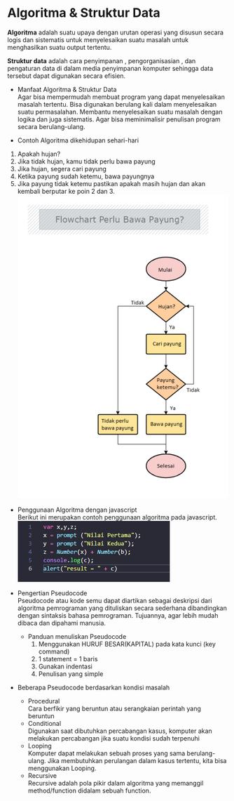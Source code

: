 # Algoritma & Struktur Data

**Algoritma** adalah suatu upaya dengan urutan operasi yang disusun secara logis dan sistematis untuk menyelesaikan suatu masalah untuk menghasilkan suatu output tertentu.

**Struktur data** adalah cara penyimpanan , pengorganisasian , dan pengaturan data di dalam media penyimpanan komputer sehingga data tersebut dapat digunakan secara efisien.

- Manfaat Algoritma & Struktur Data<br>
 Agar bisa mempermudah membuat program yang dapat menyelesaikan masalah tertentu. Bisa digunakan berulang kali dalam menyelesaikan suatu permasalahan. Membantu menyelesaikan suatu masalah dengan logika dan juga sistematis. Agar bisa meminimalisir penulisan program secara berulang-ulang.

 - Contoh Algoritma dikehidupan sehari-hari<br>
 1. Apakah hujan?
 2. Jika tidak hujan, kamu tidak perlu bawa payung
 3. Jika hujan, segera cari payung
 4. Ketika payung sudah ketemu, bawa payungnya
 5. Jika payung tidak ketemu pastikan apakah masih hujan dan akan kembali berputar ke poin 2 dan 3.
 ![flowchart](flowchart-algoritma.png)

 - Penggunaan Algoritma dengan javascript<br>
 Berikut ini merupakan contoh penggunaan algoritma pada javascript.
 ![algoritma pada js](algoritmapadajs.png)

- Pengertian Pseudocode<br>
Pseudocode atau kode semu dapat diartikan sebagai deskripsi dari algoritma pemrograman yang dituliskan secara sederhana dibandingkan dengan sintaksis bahasa pemrograman. Tujuannya, agar lebih mudah dibaca dan dipahami manusia.

  - Panduan menuliskan Pseudocode<br>
    1. Menggunakan HURUF BESAR(KAPITAL) pada kata kunci (key command)
    2. 1 statement = 1 baris
    3. Gunakan indentasi
    4. Penulisan yang simple

- Beberapa Pseudocode berdasarkan kondisi masalah
  - Procedural<br>
  Cara berfikir yang beruntun atau serangkaian perintah yang beruntun
  - Conditional<br>
  Digunakan saat dibutuhkan percabangan kasus, komputer akan melakukan percabangan jika suatu kondisi sudah terpenuhi
  - Looping<br>
  Komputer dapat melakukan sebuah proses yang sama berulang-ulang. Jika membutuhkan perulangan dalam kasus tertentu, kita bisa menggunakan Looping.
  - Recursive<br>
  Recursive adalah pola pikir dalam algoritma yang memanggil method/function didalam sebuah function.